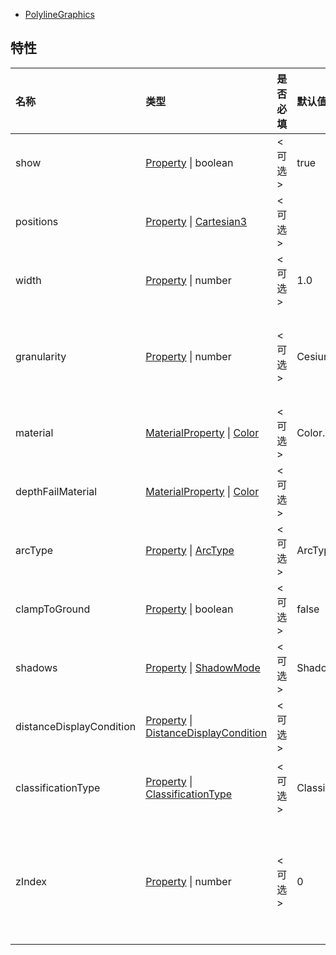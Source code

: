 - [PolylineGraphics](https://staven630.github.io/cesium-doc-zh/PolylineGraphics.html)

## 特性

| 名称                     | 类型                                                                                                                                                                       | 是否必填 | 默认值                         | 描述                                                                                                  |
| :----------------------- | :------------------------------------------------------------------------------------------------------------------------------------------------------------------------- | :------- | :----------------------------- | :---------------------------------------------------------------------------------------------------- |
| show                     | [Property](https://staven630.github.io/cesium-doc-zh/Property.html) \| boolean                                                                                             | <可选>   | true                           | 指定折线可见性的布尔属性。                                                                            |
| positions                | [Property](https://staven630.github.io/cesium-doc-zh/Property.html) \| [Cartesian3](https://staven630.github.io/cesium-doc-zh/Cartesian3.html)                             | <可选>   |                                | 它指定定义线带的 Cartesian3 位置的数组。                                                              |
| width                    | [Property](https://staven630.github.io/cesium-doc-zh/Property.html) \| number                                                                                              | <可选>   | 1.0                            | 以像素为单位指定宽度的数字属性。                                                                      |
| granularity              | [Property](https://staven630.github.io/cesium-doc-zh/Property.html) \| number                                                                                              | <可选>   | Cesium.Math.RADIANS_PER_DEGREE | 如果 arcType 不是 ArcType.NONE，则指定每个纬度和经度之间的角距离的数字属性。                          |
| material                 | [MaterialProperty](https://staven630.github.io/cesium-doc-zh/MaterialProperty.html) \| [Color](https://staven630.github.io/cesium-doc-zh/Color.html)                       | <可选>   | Color.WHITE                    | 指定用于绘制折线的材料。                                                                              |
| depthFailMaterial        | [MaterialProperty](https://staven630.github.io/cesium-doc-zh/MaterialProperty.html) \| [Color](https://staven630.github.io/cesium-doc-zh/Color.html)                       | <可选>   |                                | 用于指定折线低于地形时用于绘制折线的材料。                                                            |
| arcType                  | [Property](https://staven630.github.io/cesium-doc-zh/Property.html) \| [ArcType](https://staven630.github.io/cesium-doc-zh/global.html#ArcType)                            | <可选>   | ArcType.GEODESIC               | 折线段必须遵循的线类型。                                                                              |
| clampToGround            | [Property](https://staven630.github.io/cesium-doc-zh/Property.html) \| boolean                                                                                             | <可选>   | false                          | 指定是否应将折线固定在地面上。                                                                        |
| shadows                  | [Property](https://staven630.github.io/cesium-doc-zh/Property.html) \| [ShadowMode](https://staven630.github.io/cesium-doc-zh/global.html#ShadowMode)                      | <可选>   | ShadowMode.DISABLED            | 指定折线是投射还是接收来自光源的阴影。                                                                |
| distanceDisplayCondition | [Property](https://staven630.github.io/cesium-doc-zh/Property.html) \| [DistanceDisplayCondition](https://staven630.github.io/cesium-doc-zh/DistanceDisplayCondition.html) | <可选>   |                                | 指定将在距相机多远的地方显示此折线。                                                                  |
| classificationType       | [Property](https://staven630.github.io/cesium-doc-zh/Property.html) \| [ClassificationType](https://staven630.github.io/cesium-doc-zh/global.html#ClassificationType)      | <可选>   | ClassificationType.BOTH        | 指定此折线在地面上时是否对地形、3D 瓷砖或两者进行分类。                                               |
| zIndex                   | [Property](https://staven630.github.io/cesium-doc-zh/Property.html) \| number                                                                                              | <可选>   | 0                              | 指定用于排序地面几何图形的 zIndex 的属性。仅当 `clampToGround` 为 true 并且支持地形上的折线时才有效。 |
